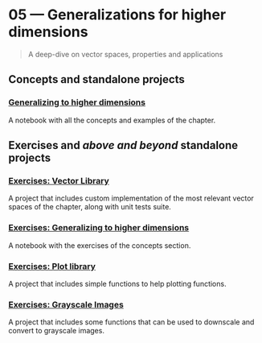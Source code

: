 # 05 &mdash; Generalizations for higher dimensions
> A deep-dive on vector spaces, properties and applications

## Concepts and standalone projects

### [Generalizing to higher dimensions](./01-generalizing-to-higher-dimensions-concepts-notebook)
A notebook with all the concepts and examples of the chapter.


## Exercises and *above and beyond* standalone projects

### [Exercises: Vector Library](./e00-vector-lib)
A project that includes custom implementation of the most relevant vector spaces of the chapter, along with unit tests suite.

### [Exercises: Generalizing to higher dimensions](./e01-exercises)
A notebook with the exercises of the concepts section.

### [Exercises: Plot library](./e02-plot-lib)
A project that includes simple functions to help plotting functions.

### [Exercises: Grayscale Images](./e03-grayscale-images)
A project that includes some functions that can be used to downscale and convert to grayscale images.